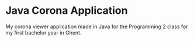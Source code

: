 # Java Corona Application

My corona viewer application made in Java for the Programming 2 class for my first bachelor year in Ghent.
